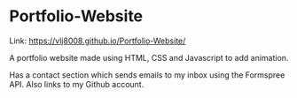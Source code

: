 # Portfolio-Website

Link: https://vlj8008.github.io/Portfolio-Website/

A portfolio website made using HTML, CSS and Javascript to add animation. 

Has a contact section which sends emails to my inbox using the Formspree API. Also links to my Github account. 

